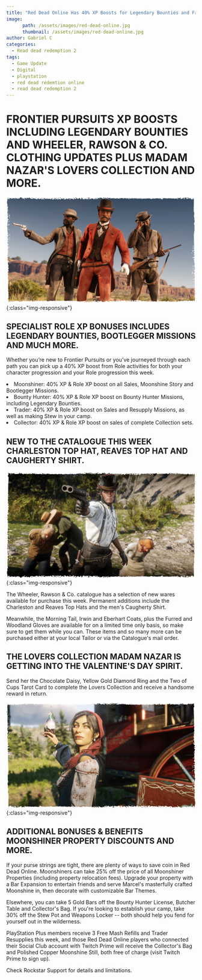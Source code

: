 ```yaml
---
title: "Red Dead Online Has 40% XP Boosts for Legendary Bounties and Frontier Pursuits This Week"
image:
      path: /assets/images/red-dead-online.jpg
      thumbnail: /assets/images/red-dead-online.jpg
author: Gabriel C
categories:
  - Read dead redemption 2
tags:
  - Game Update
  - Digital
  - playstation
  - red dead redemtion online
  - read dead redemption 2
---
```


# FRONTIER PURSUITS XP BOOSTS INCLUDING LEGENDARY BOUNTIES AND WHEELER, RAWSON & CO. CLOTHING UPDATES PLUS MADAM NAZAR'S LOVERS COLLECTION AND MORE.

![Roles](/assets/images/roles.png){:class="img-responsive"}

## SPECIALIST ROLE XP BONUSES INCLUDES LEGENDARY BOUNTIES, BOOTLEGGER MISSIONS AND MUCH MORE.

Whether you’re new to Frontier Pursuits or you’ve journeyed through each path you can pick up a 40% XP boost from Role activities for both your character progression and your Role progression this week.

  <li> Moonshiner: 40% XP & Role XP boost on all Sales, Moonshine Story and Bootlegger Missions. </li>
  
   <li> Bounty Hunter: 40% XP & Role XP boost on Bounty Hunter Missions, including Legendary Bounties. </li>
   
   <li> Trader: 40% XP & Role XP boost on Sales and Resupply Missions, as well as making Stew in your camp. </li>
   
   <li> Collector: 40% XP & Role XP boost on sales of complete Collection sets. </li>

## NEW TO THE CATALOGUE THIS WEEK CHARLESTON TOP HAT, REAVES TOP HAT AND CAUGHERTY SHIRT.

![Fresh-look](/assets/images/catalog.png){:class="img-responsive"}

The Wheeler, Rawson & Co. catalogue has a selection of new wares available for purchase this week. Permanent additions include the Charleston and Reaves Top Hats and the men's Caugherty Shirt.

Meanwhile, the Morning Tail, Irwin and Eberhart Coats, plus the Furred and Woodland Gloves are available for on a limited time only basis, so make sure to get them while you can. These items and so many more can be purchased either at your local Tailor or via the Catalogue's mail order.

## THE LOVERS COLLECTION MADAM NAZAR IS GETTING INTO THE VALENTINE'S DAY SPIRIT.

Send her the Chocolate Daisy, Yellow Gold Diamond Ring and the Two of Cups Tarot Card to complete the Lovers Collection and receive a handsome reward in return.

![Madam](/assets/images/madam.png){:class="img-responsive"}

## ADDITIONAL BONUSES & BENEFITS MOONSHINER PROPERTY DISCOUNTS AND MORE.

If your purse strings are tight, there are plenty of ways to save coin in Red Dead Online. Moonshiners can take 25% off the price of all Moonshiner Properties (including property relocation fees). Upgrade your property with a Bar Expansion to entertain friends and serve Marcel's masterfully crafted Moonshine in, then decorate with customizable Bar Themes.

Elsewhere, you can take 5 Gold Bars off the Bounty Hunter License, Butcher Table and Collector's Bag. If you're looking to establish your camp, take 30% off the Stew Pot and Weapons Locker -- both should help you fend for yourself out in the wilderness.

PlayStation Plus members receive 3 Free Mash Refills and Trader Resupplies this week, and those Red Dead Online players who connected their Social Club account with Twitch Prime will receive the Collector's Bag and Polished Copper Moonshine Still, both free of charge (visit Twitch Prime to sign up). 

Check Rockstar Support for details and limitations.
